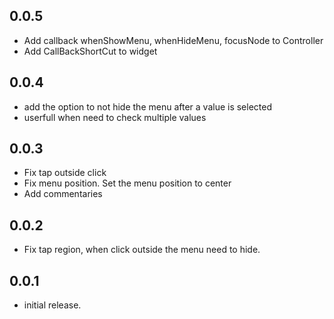 ## 0.0.5
* Add callback whenShowMenu, whenHideMenu, focusNode to Controller
* Add CallBackShortCut to widget
## 0.0.4
* add the option to not hide the menu after a value is selected
 * userfull when need to check multiple values
## 0.0.3
* Fix tap outside click
* Fix menu position. Set the menu position to center
* Add commentaries
## 0.0.2
* Fix tap region, when click outside the menu need to hide.
## 0.0.1
* initial release.
